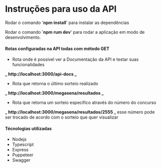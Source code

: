 # Instruções para uso da API

Rodar o comando '**npm install**' para instalar as dependências

Rodar o comando '**npm rum dev**' para rodar a aplicação em modo de desenvolvimento.

#### Rotas configuradas na API todas com método **GET**

- Rota onde é possível ver a Documentação da API e testar suas funcionalidades

**_ http://localhost:3000/api-docs _**[](http://localhost:3000/api-docs)

- Rota que retorna o último sorteio realizado

**_ http://localhost:3000/megasena/resultados _**[](http://localhost:3000/megasena/resultados)

- Rota que retorna um sorteio específico através do número do concurso

**_ http://localhost:3000/megasena/resultados/2555 _**[](http://localhost:3000/megasena/resultados/2555) esse número pode ser trocado de acordo com o sorteio que quer visualizar

#### Técnologias utilizadas

- Nodejs
- Typescript
- Express
- Puppeteer
- Swagger
